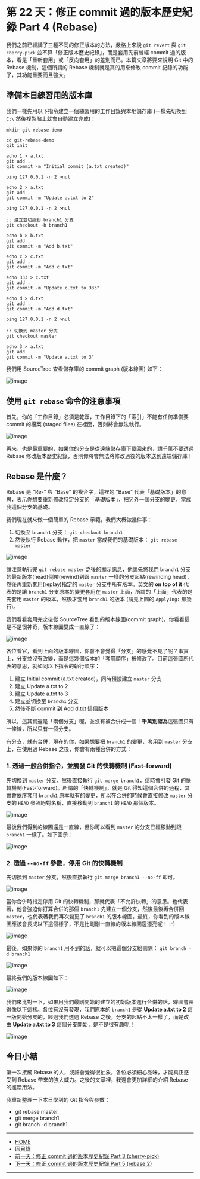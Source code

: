第 22 天：修正 commit 過的版本歷史紀錄 Part 4 (Rebase)
======================================================================

我們之前已經講了三種不同的修正版本的方法，嚴格上來說 `git revert` 與 `git cherry-pick` 並不算「修正版本歷史紀錄」，而是套用先前曾經 commit 過的版本，看是「重新套用」或「反向套用」的差別而已。本篇文章將要來說明 Git 中的 Rebase 機制，這個所謂的 Rebase 機制就是真的用來修改 commit 紀錄的功能了，其功能重要而且強大。

準備本日練習用的版本庫
----------------------

我們一樣先用以下指令建立一個練習用的工作目錄與本地儲存庫 (一樣先切換到 `C:\` 然後複製貼上就會自動建立完成)：

	mkdir git-rebase-demo

	cd git-rebase-demo
	git init

	echo 1 > a.txt
	git add .
	git commit -m "Initial commit (a.txt created)"

	ping 127.0.0.1 -n 2 >nul

	echo 2 > a.txt
	git add .
	git commit -m "Update a.txt to 2"

	ping 127.0.0.1 -n 2 >nul

	:: 建立並切換到 branch1 分支
	git checkout -b branch1

	echo b > b.txt
	git add .
	git commit -m "Add b.txt"

	echo c > c.txt
	git add .
	git commit -m "Add c.txt"

	echo 333 > c.txt
	git add .
	git commit -m "Update c.txt to 333"

	echo d > d.txt
	git add .
	git commit -m "Add d.txt"

	ping 127.0.0.1 -n 2 >nul

	:: 切換到 master 分支
	git checkout master

	echo 3 > a.txt
	git add .
	git commit -m "Update a.txt to 3"

我們用 SourceTree 查看儲存庫的 commit graph (版本線圖) 如下：

![image](figures/22/01.png)


使用 `git rebase` 命令的注意事項
---------------------------------

首先，你的「工作目錄」必須是乾淨，工作目錄下的「索引」不能有任何準備要 commit 的檔案 (staged files) 在裡面，否則將會無法執行。

![image](figures/22/02.png)

再來，也是最重要的，如果你的分支是從遠端儲存庫下載回來的，請千萬不要透過 Rebase 修改版本歷史紀錄，否則你將會無法將修改過後的版本送到遠端儲存庫！

Rebase 是什麼？
-----------------

Rebase 是 "Re-" 與 "Base" 的複合字，這裡的 "Base" 代表「基礎版本」的意思，表示你想要重新修改特定分支的「基礎版本」，把另外一個分支的變更，當成我這個分支的基礎。

我們現在就來做一個簡單的 Rebase 示範，我們大概做幾件事：

1. 切換至 `branch1` 分支： `git checkout branch1`
2. 然後執行 Rebase 動作，把 `master` 當成我們的基礎版本： `git rebase master`

![image](figures/22/03.png)

請注意執行完 `git rebase master` 之後的顯示訊息，他說先將我們 `branch1` 分支的最新版本(head)倒帶(rewind)到跟 `master` 一樣的分支起點(rewinding head)，然後再重新套用(replay)指定的 `master` 分支中所有版本。英文的 **on top of it** 代表的是讓 `branch1` 分支原本的變更套用在 `master` 上面，所謂的「上面」代表的是先套用 `master` 的版本，然後才套用 `branch1` 的版本 (請見上圖的 `Applying:` 那幾行)。

我們看看套用完之後從 SourceTree 看到的版本線圖(commit graph)，你看看這是不是很神奇，版本線圖變成一直線了：

![image](figures/22/04.png)

各位看官，看到上面的版本線圖，你會不會覺得「分支」的感覺不見了呢？事實上，分支並沒有改變，而是這幾個版本的「套用順序」被修改了。目前這張圖所代表的意思，就如同以下指令的執行順序：

1. 建立 Initial commit (a.txt created)，同時預設建立 `master` 分支
2. 建立 Update a.txt to 2
3. 建立 Update a.txt to 3
4. 建立並切換至 `branch1` 分支
5. 然後不斷 commit 到 Add d.txt 這個版本

所以，這其實還是「兩個分支」喔，並沒有被合併成一個！**千萬別認為**這張圖只有一條線，所以只有一個分支。

有分支，就有合併，現在的你，如果想要把 `branch1` 的變更，套用到 `master` 分支上，在使用過 Rebase 之後，你會有兩種合併的方式：

### 1. 透過一般合併指令，並觸發 Git 的快轉機制 (Fast-forward)

先切換到 `master` 分支，然後直接執行 `git merge branch1`，這時會引發 Git 的快轉機制(Fast-forward)。所謂的「快轉機制」，就是 Git 得知這個合併的過程，其實會依序套用 `branch1` 原本就有的變更，所以在合併的時候會直接修改 `master` 分支的 `HEAD` 參照絕對名稱，直接移動到 `branch1` 的 `HEAD` 那個版本。

![image](figures/22/05.png)

最後我們得到的線圖還是一直線，但你可以看到 `master` 的分支已經移動到跟 `branch1` 一樣了。如下圖示：

![image](figures/22/06.png)

### 2. 透過 `--no-ff` 參數，停用 Git 的快轉機制

先切換到 `master` 分支，然後直接執行 `git merge branch1 --no-ff` 即可。

![image](figures/22/07.png)

當你合併時指定停用 Git 的快轉機制，那就代表「不允許快轉」的意思。也代表著，他會強迫你打算合併的那個 `branch1` 先建立一個分支，然後最後再合併回 `master`，也代表著我們再次變更了 `branch1` 的版本線圖。最終，你看到的版本線圖應該會長成以下這個樣子，不是比剛剛一直線的版本線圖還漂亮呢！ :-)

![image](figures/22/08.png)

最後，如果你的 `branch1` 用不到的話，就可以把這個分支給刪除： `git branch -d branch1`

![image](figures/22/09.png)

最終我們的版本線圖如下：

![image](figures/22/10.png)

我們來比對一下，如果用我們最剛開始的建立的初始版本進行合併的話，線圖會長得像以下這樣。各位有沒有發現，我們原本的 `branch1` 是從 **Update a.txt to 2** 這一版開始分支的，經過我們透過 Rebase 之後，分支的起點不太一樣了，而是改由 **Update a.txt to 3** 這個分支開始，是不是很有趣呢！

![image](figures/22/11.png)


今日小結
-------

第一次接觸 Rebase 的人，或許會覺得很抽象，各位必須細心品味，才能真正感受到 Rebase 帶來的強大威力。之後的文章裡，我還會更加詳細的介紹 Rebase 的進階用法。

我重新整理一下本日學到的 Git 指令與參數：

* git rebase master
* git merge branch1
* git branch -d branch1




-------
* [HOME](../README)
* [回目錄](README)
* <a href="21.md">前一天：修正 commit 過的版本歷史紀錄 Part 3 (cherry-pick)</a>
* <a href="23.md">下一天：修正 commit 過的版本歷史紀錄 Part 5 (rebase 2)</a>

-------



